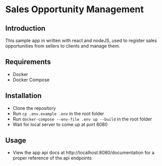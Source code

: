 # Sales Opportunity Management
## Introduction
This sample app in written with react and nodeJS, used to register sales opportunities from sellers to clients and manage them.

## Requirements
- Docker
- Docker Compose

## Installation
- Clone the repository
- Run `cp .env.example .env` in the root folder
- Run `docker-compose --env-file .env up --build` in the root folder
- Wait for local server to come up at port 8080


## Usage
- View the app api docs at http://localhost:8080/documentation for a proper reference of the api endpoints
